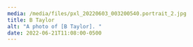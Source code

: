 ```yaml
---
media: /media/files/pxl_20220603_003200540.portrait_2.jpg
title: B Taylor
alt: "A photo of [B Taylor]. "
date: 2022-06-21T11:08:00-0500
---
```

